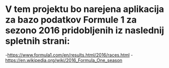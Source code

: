 # V tem projektu bo narejena aplikacija za bazo podatkov Formule 1 za sezono 2016 pridobljenih iz naslednij spletnih strani:
-https://www.formula1.com/en/results.html/2016/races.html
-https://en.wikipedia.org/wiki/2016_Formula_One_season


